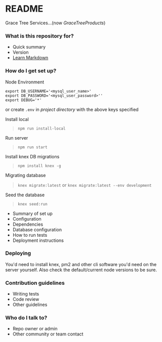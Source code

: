 # README #

Grace Tree Services...(now _GraceTreeProducts_)

### What is this repository for? ###

* Quick summary
* Version
* [Learn Markdown](https://bitbucket.org/tutorials/markdowndemo)

### How do I get set up? ###

Node Environment
```SH
export DB_USERNAME='<mysql_user_name>'
export DB_PASSWORD='<mysql_user_password>''
export DEBUG='*'
```
or create `.env` in _project directory_ with the above keys specified

Install local
> `npm run install-local`

Run server
> `npm run start`

Install knex DB migrations
> `npm install knex -g`

Migrating database
> `knex migrate:latest`
or
> `knex migrate:latest --env development`

Seed the database
> `knex seed:run`

* Summary of set up
* Configuration
* Dependencies
* Database configuration
* How to run tests
* Deployment instructions

### Deploying
You'd need to install knex, pm2 and other cli software you'd need on the server yourself.
Also check the default/current node versions to be sure. 

### Contribution guidelines ###


* Writing tests
* Code review
* Other guidelines

### Who do I talk to? ###

* Repo owner or admin
* Other community or team contact
